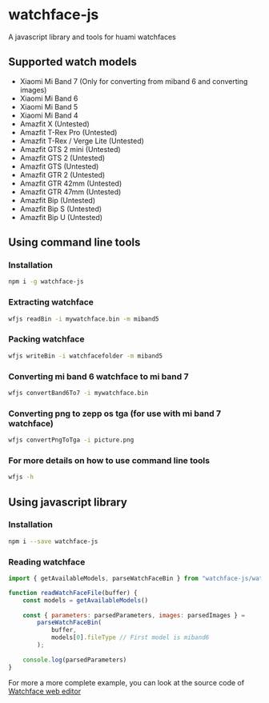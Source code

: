 # watchface-js
A javascript library and tools for huami watchfaces

## Supported watch models

- Xiaomi Mi Band 7 (Only for converting from miband 6 and converting images)
- Xiaomi Mi Band 6
- Xiaomi Mi Band 5
- Xiaomi Mi Band 4
- Amazfit X (Untested)
- Amazfit T-Rex Pro (Untested)
- Amazfit T-Rex / Verge Lite (Untested)
- Amazfit GTS 2 mini (Untested)
- Amazfit GTS 2 (Untested)
- Amazfit GTS (Untested)
- Amazfit GTR 2 (Untested)
- Amazfit GTR 42mm (Untested)
- Amazfit GTR 47mm (Untested)
- Amazfit Bip (Untested)
- Amazfit Bip S (Untested)
- Amazfit Bip U (Untested)

## Using command line tools

### Installation

```bash
npm i -g watchface-js
```

### Extracting watchface

```bash
wfjs readBin -i mywatchface.bin -m miband5
```

### Packing watchface

```bash
wfjs writeBin -i watchfacefolder -m miband5
```

### Converting mi band 6 watchface to mi band 7

```bash
wfjs convertBand6To7 -i mywatchface.bin
```

### Converting png to zepp os tga (for use with mi band 7 watchface)

```bash
wfjs convertPngToTga -i picture.png
```

### For more details on how to use command line tools

```bash
wfjs -h
```

## Using javascript library

### Installation

```bash
npm i --save watchface-js
```

### Reading watchface

```js
import { getAvailableModels, parseWatchFaceBin } from "watchface-js/watchFaceBinParser";

function readWatchFaceFile(buffer) {
    const models = getAvailableModels()
    
    const { parameters: parsedParameters, images: parsedImages } =
        parseWatchFaceBin(
            buffer,
            models[0].fileType // First model is miband6
        );
    
    console.log(parsedParameters)
}
```

For more a more complete example, you can look at the source code of [Watchface web editor](https://github.com/Nadeflore/watchface-web-editor)
